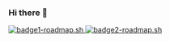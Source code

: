 ### Hi there 👋

<!-- README.md -->
<link rel="stylesheet" type="text/css" href="styles.css">
<div class="image-container">
  <a href="https://roadmap.sh">
    <img src="https://api.roadmap.sh/v1-badge/tall/64ec200db128dce3cb81fc6c?variant=dark&roadmaps=sql%2Cpython%2Cai-data-scientist%2Cprompt-engineering" alt="badge1-roadmap.sh"/>
  </a>
  <a href="https://roadmap.sh">
    <img src="https://api.roadmap.sh/v1-badge/wide/64ec200db128dce3cb81fc6c?variant=dark&roadmaps=sql%2Cpython%2Cai-data-scientist%2Cprompt-engineering" alt="badge2-roadmap.sh"/>
  </a>
</div>

<!--
**tys203831/tys203831** is a ✨ _special_ ✨ repository because its `README.md` (this file) appears on your GitHub profile.

Here are some ideas to get you started:

- 🔭 I’m currently working on ...
- 🌱 I’m currently learning ...
- 👯 I’m looking to collaborate on ...
- 🤔 I’m looking for help with ...
- 💬 Ask me about ...
- 📫 How to reach me: ...
- 😄 Pronouns: ...
- ⚡ Fun fact: ...
-->
